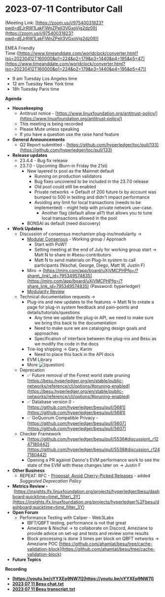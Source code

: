 # 2023-07-11 Contributor Call

(Meeting Link: ⁨[https://zoom.us/j/97540031823?pwd=dEJrRW1LakFlWnZPelI3VGxoVjg2dz09](https://zoom.us/j/97540031823?pwd=dEJrRW1LakFlWnZPelI3VGxoVjg2dz09))

EMEA Friendly Time ([https://www.timeanddate.com/worldclock/converter.html?iso=20230412T160000&p1=224&p2=179&p3=1440&p4=195&p5=47](https://www.timeanddate.com/worldclock/converter.html?iso=20230412T160000&p1=224&p2=179&p3=1440&p4=195&p5=47))

- 9 am Tuesday Los Angeles time
- 12 am Tuesday New York time
- 18h Tuesday Paris time

**Agenda**

- **Housekeeping**
  - Antitrust notice - [https://www.linuxfoundation.org/antitrust-policy/](https://www.linuxfoundation.org/antitrust-policy/)
  - This meeting is being recorded
  - Please Mute unless speaking
  - If you have a question use the raise hand feature
- **General Announcements**
  - Q2 Report submitted - [https://github.com/hyperledger/toc/pull/133](https://github.com/hyperledger/toc/pull/133)
- **Release updates**
  - 23.4.4 - Bug fix release 
  - 23.7.0 - Upcoming (Burn-in Friday the 21st) 
    - New layered tx pool as the Mainnet default
      - Running on production validators
      - Bug fixes uncovered to be included in the 23.7.0 release
      - Old pool could still be enabled 
      - Private networks → Default of 200 future tx by account was bumped to 500 in testing and didn't impact performance 
      - Avoiding any limit for local transactions (needs to be implemented) - might help with private network use-case.
        - Another flag (default allow all?) that allows you to tune local transactions allowed in the pool
    - BONSAI as default (need discovery)
- **Work Updates**
  - Discussion of consensus mechanism plug-ins/modularity →
    - [Modular Consensus](../../../../besu/design-documents/modular-besu/modular-consensus.md) - Working group / Approach 
      - Start with PoW?
      - Setting meeting at the end of July for working group start → Matt N to share in #besu-contributors
      - Matt N to send materials on Plug-In system to call participants (Nischal, George, Diego, Matt W, Justin F)
    - Miro → [https://miro.com/app/board/uXjVMCPHPfg=/?share\_link\_id=795349574835](https://miro.com/app/board/uXjVMCPHPfg=/?share_link_id=795349574835) (Password: hyperledger)
    - [Modularity Review](../../../../besu/design-documents/modular-besu/modularity-implementation-approach.md)
  - Technical documentation requests → 
    - Plug-ins and new updates to the features → Matt N to create a page for plug-in system feedback and pain-points and details/tutorials/questions
      - Any time we update the plug-in API, we need to make sure we bring this back to the documentation
      - Need to make sure we are cataloging design goals and approaches
      - Specification of interface between the plug-ins and Besu as we modify the code in the docs
    - Trie-log shipping → Gary, Karim  
      - Need to place this back in the API docs
    - EVM Library 
    - More ![(question)](https://lf-hyperledger.atlassian.net/wiki/s/1449019483/6452/ae2804514f9cd9ed0d0281971dae9dc8f3187953/_/images/icons/emoticons/help_16.png)
  - Deprecation
    - ✅ Future removal of the Forest world state pruning [https://besu.hyperledger.org/en/stable/public-networks/reference/cli/options/#pruning-enabled](https://besu.hyperledger.org/en/stable/public-networks/reference/cli/options/#pruning-enabled)
    - ✅ Database version 0 - [https://github.com/hyperledger/besu/pull/5681](https://github.com/hyperledger/besu/pull/5681)
    - ✅ GoQuorum Compatible Privacy - [https://github.com/hyperledger/besu/pull/5607](https://github.com/hyperledger/besu/pull/5607)
  - Checker Framework 
    - [https://github.com/hyperledger/besu/pull/5536#discussion\_r1247180442](https://github.com/hyperledger/besu/pull/5536#discussion_r1247180442)
    - Opening a PR against Danno's EVM performance work to see the state of the EVM with these changes later on → Justin F
- **Other Business**
  - REPEAT: RFC - [Proposal: Avoid Cherry-Picked Releases](https://lf-hyperledger.atlassian.net/wiki/display/BESU/Proposal%3A+Avoid+Cherry+Picked+Releases) - added *Suggested Deprecation Policy*
- **Metrics Review -** [https://insights.lfx.linuxfoundation.org/projects/hyperledger/besu/dashboard;quicktime=time\_filter\_3Y](https://insights.lfx.linuxfoundation.org/projects/hyperledger%2Fbesu/dashboard;quicktime=time_filter_3Y)
- **Open Forum**
  - Performance Testing with Caliper - Web3Labs
    - IBFT/QBFT testing, performance is not that great
    - Ameziane & Nischal → to collaborate on Discord, Ameziane to provide advice on set-up and tests and review some results 
    - Block processing is done 3 times per block on QBFT networks → Ameziane POC [https://github.com/ahamlat/besu/tree/cache-validation-block](https://github.com/ahamlat/besu/tree/cache-validation-block)
- **Future Topics**

  

**Recording**

- **[https://youtu.be/cYYXEp9NW7I](https://youtu.be/cYYXEp9NW7I)**
- **[2023 07 11 Besu chat.txt](https://lf-hyperledger.atlassian.net/wiki/download/attachments/22156281/2023%2007%2011%20Besu%20chat.txt?version=1&modificationDate=1689100393000&cacheVersion=1&api=v2)**
- **[2023 07 11 Besu transcript.txt](https://lf-hyperledger.atlassian.net/wiki/download/attachments/22156281/2023%2007%2011%20Besu%20transcript.txt?version=1&modificationDate=1689100393000&cacheVersion=1&api=v2)**
